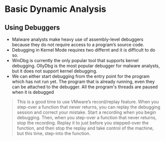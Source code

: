 # Basic Dynamic Analysis 

## Using Debuggers

- Malware analysts make heavy use of assembly-level debuggers because they do not require access to a program’s source code.
- Debugging in Kernel Mode requires two differnt and it is difficult to do so.
- WinDbg is currently the only popular tool that supports kernel debugging. OllyDbg is the most popular debugger for malware analysts, but it does not support kernel debugging.
- We can either start debugging from the entry point for the program which has not run yet. The program that is already running, even they can be attached to the debugger. All the program's threads are paused when it is debugged

>This is a good time to use VMware’s record/replay feature. When you step-over a function that never returns, you can replay the debugging session and correct your mistake. Start a recording when you begin debugging. Then, when you step-over a function that never returns, stop the recording. Replay it to just before you stepped-over the function, and then stop the replay and take control of the machine, but this time, step-into the function.
